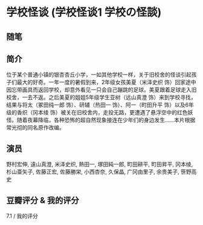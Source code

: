 # 学校怪谈 (学校怪谈1 学校の怪談)

## 随笔

## 简介

位于某个普通小镇的银杏杏丘小学，一如其他学校一样，关于旧校舍的怪谈引起孩子们最大的好奇。一年一度的暑假到来，2年级女孩美夏（米泽史织 饰）回家途中因忘带画具而返回学校，却意外看见一只会自己蹦跳的足球。美夏跟着足球走入旧校舍，一去不返。之后美夏的姐姐5年级学生亚树（远山真澄 饰）来到学校寻找，结果与将太（冢田纯一郎 饰）、研辅（热田一 饰）、阿一（町田升平 饰）以及6年级的香织（冈本绫 饰）被关在旧校舍内，走投无路，更遭遇了悬浮空中的红色妖怪。随着夜幕降临，各种恐怖的超自然现象接连在少年们的身边发生……本片根据常光彻的同名原作改编。

## 演员

野村宏伸, 遠山真澄, 米泽史织, 熱田一, 塚田純一郎, 町田耕平, 町田昇平, 冈本绫, 杉山亜矢子, 佐藤正宏, 佐藤勝栄, 小西杏奈, 久保晶, 广冈由里子, 余贵美子, 笹野高史

## 豆瓣评分 & 我的评分

7.1 / 我的评分
